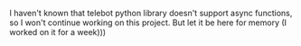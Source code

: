 I haven't known that telebot python library doesn't support async functions, so I won't continue working on this project.
But let it be here for memory (I worked on it for a week)))
